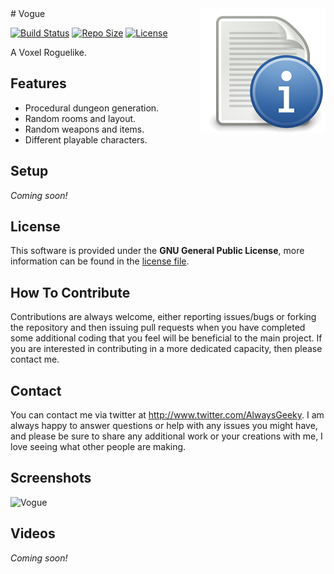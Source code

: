 <img src="readme_icon.png" align="right" />
# Vogue

[![Build Status](https://circleci.com/gh/AlwaysGeeky/Vogue.svg?style=shield&circle-token=cf7352c6949877a9b363a72e88f9ad1ebbc213c4)](https://circleci.com/gh/AlwaysGeeky/Vogue/tree/master)
[![Repo Size](https://reposs.herokuapp.com/?path=AlwaysGeeky/Vogue)](https://github.com/AlwaysGeeky/Vogue)
[![License](https://img.shields.io/badge/Licence-GNU-blue.svg)](https://github.com/AlwaysGeeky/Vogue/blob/master/LICENSE.md)

A Voxel Roguelike.

## Features
* Procedural dungeon generation.
* Random rooms and layout.
* Random weapons and items.
* Different playable characters.

## Setup
*Coming soon!*

## License
This software is provided under the **GNU General Public License**, more information can be found in the [license file](https://github.com/AlwaysGeeky/Vogue/blob/master/LICENSE.md).

## How To Contribute
Contributions are always welcome, either reporting issues/bugs or forking the repository and then issuing pull requests when you have completed some additional coding that you feel will be beneficial to the main project. If you are interested in contributing in a more dedicated capacity, then please contact me.

## Contact
You can contact me via twitter at http://www.twitter.com/AlwaysGeeky. I am always happy to answer questions or help with any issues you might have, and please be sure to share any additional work or your creations with me, I love seeing what other people are making.

## Screenshots
![Vogue](http://i.imgur.com/tE3kIMJ.gif)


## Videos
*Coming soon!*
